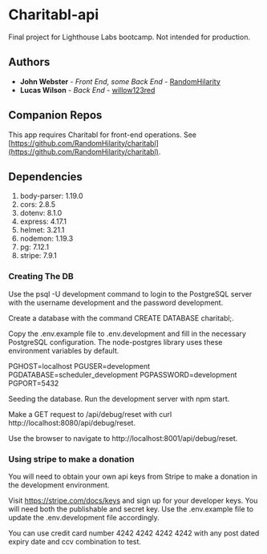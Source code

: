# Charitabl-api

Final project for Lighthouse Labs bootcamp. Not intended for production.

## Authors

- **John Webster** - _Front End, some Back End_ - [RandomHilarity](https://github.com/RandomHilarity)
- **Lucas Wilson** - _Back End_ - [willow123red](https://github.com/willow123red)

## Companion Repos

This app requires Charitabl for front-end operations.
See [https://github.com/RandomHilarity/charitabl](https://github.com/RandomHilarity/charitabl).

## Dependencies

1. body-parser: 1.19.0
2. cors: 2.8.5
3. dotenv: 8.1.0
4. express: 4.17.1
5. helmet: 3.21.1
6. nodemon: 1.19.3
7. pg: 7.12.1
8. stripe: 7.9.1

### Creating The DB

Use the psql -U development command to login to the PostgreSQL server with the username development and the password development.

Create a database with the command CREATE DATABASE charitabl;.

Copy the .env.example file to .env.development and fill in the necessary PostgreSQL configuration. The node-postgres library uses these environment variables by default.

PGHOST=localhost
PGUSER=development
PGDATABASE=scheduler_development
PGPASSWORD=development
PGPORT=5432

Seeding the database.
Run the development server with npm start.

Make a GET request to /api/debug/reset with curl http://localhost:8080/api/debug/reset.

Use the browser to navigate to http://localhost:8001/api/debug/reset.

### Using stripe to make a donation

You will need to obtain your own api keys from Stripe to make a donation in the development environment.

Visit https://stripe.com/docs/keys and sign up for your developer keys. You will need both the publishable and secret key. Use the .env.example file to update the .env.development file accordingly.

You can use credit card number 4242 4242 4242 4242 with any post dated expiry date and ccv combination to test.